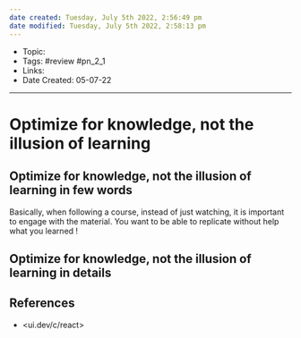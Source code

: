 ```yaml
---
date created: Tuesday, July 5th 2022, 2:56:49 pm
date modified: Tuesday, July 5th 2022, 2:58:13 pm
---
```


- Topic:
- Tags: #review #pn_2_1
- Links:
- Date Created: 05-07-22

---

# Optimize for knowledge, not the illusion of learning

## Optimize for knowledge, not the illusion of learning in few words

Basically, when following a course, instead of just watching, it is important to engage with the material.
You want to be able to replicate without help what you learned !

## Optimize for knowledge, not the illusion of learning in details

## References

- <ui.dev/c/react>
